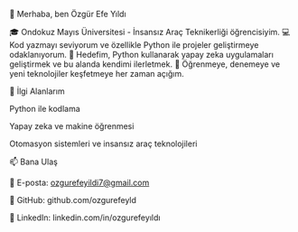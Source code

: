 
👋 Merhaba, ben Özgür Efe Yıldı

🎓 Ondokuz Mayıs Üniversitesi - İnsansız Araç Teknikerliği öğrencisiyim.
💻 Kod yazmayı seviyorum ve özellikle Python ile projeler geliştirmeye odaklanıyorum.
🤖 Hedefim, Python kullanarak yapay zeka uygulamaları geliştirmek ve bu alanda kendimi ilerletmek.
🚀 Öğrenmeye, denemeye ve yeni teknolojiler keşfetmeye her zaman açığım.

🧠 İlgi Alanlarım

Python ile kodlama

Yapay zeka ve makine öğrenmesi

Otomasyon sistemleri ve insansız araç teknolojileri

📫 Bana Ulaş

📧 E-posta: ozgurefeyildi7@gmail.com

🐙 GitHub: github.com/ozgurefeyld

💼 LinkedIn: linkedin.com/in/ozgurefeyıldı
